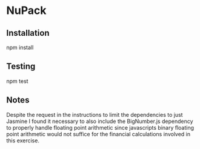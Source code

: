 # NuPack

## Installation

npm install

## Testing

npm test

## Notes

Despite the request in the instructions to limit the dependencies to
just Jasmine I found it necessary to also include the BigNumber.js 
dependency to properly handle floating point arithmetic since 
javascripts binary floating point arithmetic would not suffice for the 
financial calculations involved in this exercise.